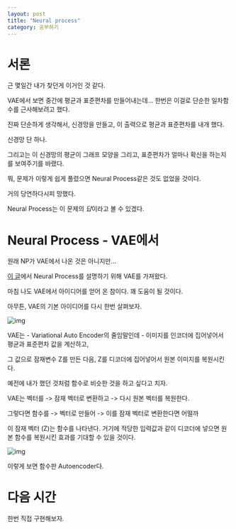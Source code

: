```yaml
---
layout: post
title: "Neural process"
category: 공부하기
---
```


# 서론

근 몇일간 내가 찾던게 이거인 것 같다.

VAE에서 보면 중간에 평균과 표준편차를 만들어내는데... 한번은 이걸로 단순한 일차함수를 근사해보려고 했다.

진짜 단순하게 생각해서, 신경망을 만들고, 이 출력으로 평균과 표준편차를 내개 했다.

신경망 단 하나.

그리고는 이 신경망의 평균이 그래프 모양을 그리고, 표준편차가 얼마나 확신을 하는지를 보여주기를 바랬다.

뭐, 문제가 이렇게 쉽게 풀렸으면 Neural Process같은 것도 없었을 것이다.

거의 당연하다시피 망했다.

Neural Process는 이 문제의 *답*이라고 볼 수 있겠다.

# Neural Process - VAE에서

원래 NP가 VAE에서 나온 것은 아니지만...

[이 글](https://chrisorm.github.io/NGP.html)에서 Neural Process를 설명하기 위해 VAE를 가져왔다.

마침 나도 VAE에서 아이디어를 얻어 온 참이다. 꽤 도움이 될 것이다.

아무튼, VAE의 기본 아이디어를 다시 한번 살펴보자.

![img](https://chrisorm.github.io/vae.png)

VAE는 - Variational Auto Encoder의 줄임말인데 - 이미지를 인코더에 집어넣어서 평균과 표준편차 값을 계산하고,

그 값으로 잠재변수 Z를 만든 다음, Z를 디코더에 집어넣어서 원본 이미지를 복원시킨다.

예전에 내가 했던 것처럼 함수로 비슷한 것을 하고 싶다고 치자.

VAE는 벡터를 -> 잠재 벡터로 변환하고 -> 다시 원본 벡터를 복원한다.

그렇다면 함수를 -> 벡터로 만들어 -> 이를 잠재 벡터로 변환한다면 어떨까

이 잠재 벡터 (Z)는 함수를 나타낸다. 거기에 적당한 입력값과 같이 디코더에 넣으면 원본 함수를 복원시킨 효과를 기대할 수 있을 것이다.

![img](https://chrisorm.github.io/np.png)

이렇게 보면 함수판 Autoencoder다.

# 다음 시간

한번 직접 구현해보자.
